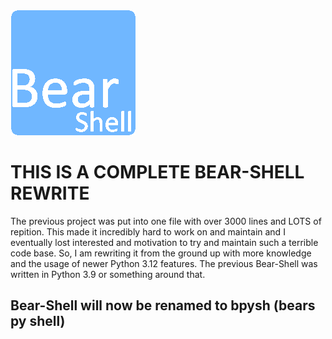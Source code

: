 <img src="/imgs/logo.png" width="200" height="200" alt="Bear-Shell logo">

<br>

# THIS IS A COMPLETE BEAR-SHELL REWRITE
The previous project was put into one file with over 3000 lines and LOTS of repition. This made it incredibly hard to work on and maintain and I
eventually lost interested and motivation to try and maintain such a terrible code base. So, I am rewriting it from the ground up with more
knowledge and the usage of newer Python 3.12 features. The previous Bear-Shell was written in Python 3.9 or something around that.

## Bear-Shell will now be renamed to bpysh (bears py shell)